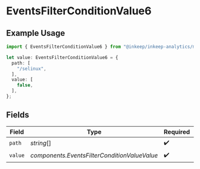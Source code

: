 # EventsFilterConditionValue6

## Example Usage

```typescript
import { EventsFilterConditionValue6 } from "@inkeep/inkeep-analytics/models/components";

let value: EventsFilterConditionValue6 = {
  path: [
    "/selinux",
  ],
  value: [
    false,
  ],
};
```

## Fields

| Field                                        | Type                                         | Required                                     | Description                                  |
| -------------------------------------------- | -------------------------------------------- | -------------------------------------------- | -------------------------------------------- |
| `path`                                       | *string*[]                                   | :heavy_check_mark:                           | N/A                                          |
| `value`                                      | *components.EventsFilterConditionValueValue* | :heavy_check_mark:                           | N/A                                          |